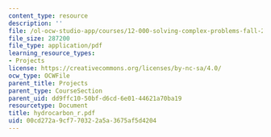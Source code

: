 ```yaml
---
content_type: resource
description: ''
file: /ol-ocw-studio-app/courses/12-000-solving-complex-problems-fall-2003/00cd272a9cf770322a5a3675af5d4204_hydrocarbon_r.pdf
file_size: 287200
file_type: application/pdf
learning_resource_types:
- Projects
license: https://creativecommons.org/licenses/by-nc-sa/4.0/
ocw_type: OCWFile
parent_title: Projects
parent_type: CourseSection
parent_uid: dd9ffc10-50bf-d6cd-6e01-44621a70ba19
resourcetype: Document
title: hydrocarbon_r.pdf
uid: 00cd272a-9cf7-7032-2a5a-3675af5d4204
---
```

